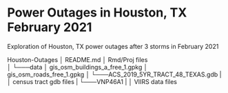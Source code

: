 # Power Outages in Houston, TX February 2021

Exploration of Houston, TX power outages after 3 storms in February 2021 


Houston-Outages
│   README.md
│   Rmd/Proj files    
│
└───data
    │   gis_osm_buildings_a_free_1.gpkg
    │   gis_osm_roads_free_1.gpkg
    │
    └───ACS_2019_5YR_TRACT_48_TEXAS.gdb
    |   │   census tract gdb files
    |
    └───VNP46A1
    |   │   VIIRS data files
